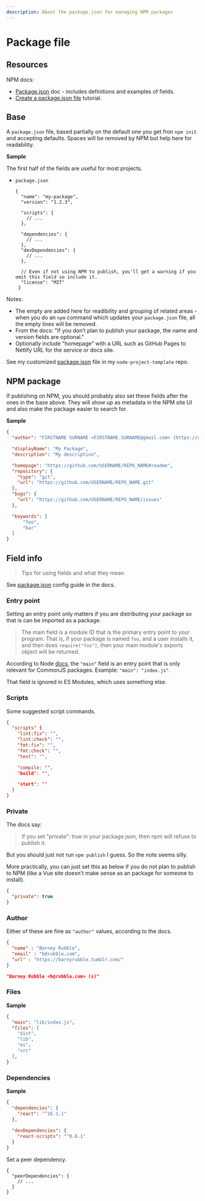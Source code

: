 ```yaml
---
description: About the package.json for managing NPM packages
---
```

# Package file


## Resources

NPM docs:

- [Package.json](https://docs.npmjs.com/files/package.json) doc - includes definitions and examples of fields.
- [Create a package.json file](https://docs.npmjs.com/creating-a-package-json-file) tutorial.


## Base

A `package.json` file, based partially on the default one you get fron `npm init` and accepting defaults. Spaces will be removed by NPM but help here for readability.

**Sample**

The first half of the fields are useful for most projects. 

- `package.json`
    ```json5
    {
      "name": "my-package",
      "version": "1.2.3",

      "scripts": {
        // ...
      },
      
      "dependencies": {
        // ...
      },
      "devDependencies": {
        // ...
      },

      // Even if not using NPM to publish, you'll get a warning if you omit this field so include it.
      "license": "MIT"
     }
    ```

Notes:

- The empty are added here for readibility and grouping of related areas - when you do an `npm` command which updates your `package.json` file, all the empty lines will be removed.
- From the docs: "If you don’t plan to publish your package, the name and version fields are optional."
- Optionally include "homepage" with a URL such as GitHub Pages to Netlify URL for the service or docs site.

See my customized [package.json](https://github.com/MichaelCurrin/node-project-template/blob/master/package.json) file in my `node-project-template` repo.


## NPM package

If publishing on NPM, you should probably also set these fields after the ones in the base above. They will show up as metadata in the NPM site UI and also make the package easier to search for.

**Sample**

```json
{ 
  "author": "FIRSTNAME SURNAME <FIRSTNAME.SURNAME@gmail.com> (https://github.com/USERNAME)",

  "displayName": "My Package",
  "description": "My description",

  "homepage": "https://github.com/USERNAME/REPO_NAME#readme",
  "repository": {
    "type": "git",
    "url": "https://github.com/USERNAME/REPO_NAME.git"
  },
  "bugs": {
    "url": "https://github.com/USERNAME/REPO_NAME/issues"
  },

  "keywords": [
      "foo",
      "bar"
  ]
}
```


## Field info
> Tips for using fields and what they mean

See [package.json](https://docs.npmjs.com/cli/v6/configuring-npm/package-json) config guide in the docs.

### Entry point

Setting an entry point only matters if you are distributing your package so that is can be imported as a package.

> The main field is a module ID that is the primary entry point to your program. That is, if your package is named `foo`, and a user installs it, and then does `require("foo")`, then your main module's exports object will be returned.

According to Node [docs](https://nodejs.org/api/packages.html#packages_dual_commonjs_es_module_packages), the `"main"` field is an entry point that is only relevant for CommonJS packages. Example: `"main": "index.js"`.

That field is ignored in ES Modules, which uses something else.

### Scripts

Some suggested script commands.

```json
{
  "scripts" {
    "lint:fix": "",
    "lint:check": "",
    "fmt:fix": "",
    "fmt:check": "",
    "test": "",

    "compile: "",
    "build": "",

    "start": ""
  }
}
```

### Private

The docs say:

> If you set "private": true in your package.json, then npm will refuse to publish it.

But you should just not run `npm publish` I guess. So the note seems silly.

More practically, you can just set this as below if you do not plan to publish to NPM (like a Vue site doesn't make sense as an package for someone to install).

```json
{
  "private": true
}
```

### Author

Either of these are fine as `"author"` values, according to the docs.

```json
{
  "name" : "Barney Rubble",
  "email" : "b@rubble.com",
  "url" : "https://barnyrubble.tumblr.com/"
}
```

```json
"Barney Rubble <b@rubble.com> (s)"
```

### Files

**Sample**

```json
{
  "main": "lib/index.js",
  "files": [
    "dist",
    "lib",
    "es",
    "src"
  ],
}
```

### Dependencies

**Sample**

```json
{
  "dependencies": {
    "react": "^16.1.1"
  },
  
  "devDependencies": {
    "react-scripts": "^0.6.1"
  }
}
```

Set a peer dependency.

```json5
{
  "peerDependencies": {
    // ...
  }
}
```
